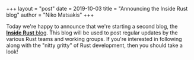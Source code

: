 +++
layout = "post"
date = 2019-10-03
title = "Announcing the Inside Rust blog"
author = "Niko Matsakis"
+++

Today we're happy to announce that we're starting a second blog, the
[**Inside Rust** blog][irb]. This blog will be used to post regular
updates by the various Rust teams and working groups. If you're
interested in following along with the "nitty gritty" of Rust
development, then you should take a look!

[irb]: ../../../inside-rust/index.html

